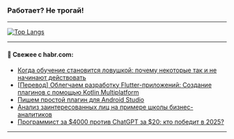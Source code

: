 ### Работает? Не трогай!

---
<!--
#### 🛠️ Technical stack:

![Java](https://img.shields.io/badge/Java-informational?logo=Oracle&style=flat&logoColor=white&color=FF4500)
![Kotlin](https://img.shields.io/badge/Kotlin-informational?logo=Kotlin&style=flat&logoColor=white&color=774D97)
![TS](https://img.shields.io/badge/TypeScript-informational?logo=typeScript&style=flat&logoColor=black&color=017acc)
![Python](https://img.shields.io/badge/Python-informational?logo=Python&style=flat&logoColor=black&color=ffdd54) <br>
![Spring](https://img.shields.io/badge/Spring-informational?logo=Spring&style=flat&logoColor=white&color=6DB33F) 
![SpringBoot](https://img.shields.io/badge/SpringBoot-informational?logo=SpringBoot&style=flat&logoColor=white&color=6DB33F)
![Nest](https://img.shields.io/badge/NestJS-informational?logo=NestJS&style=flat&logoColor=white&color=E0234E) 
![NodeJS](https://img.shields.io/badge/NodeJS-informational?logo=node.js&style=flat&logoColor=white&color=70A760)<br>
![PostgreSQL](https://img.shields.io/badge/PostgreSQL-informational?logo=PostgreSQL&style=flat&logoColor=white&color=DAA520)
![MongoDB](https://img.shields.io/badge/MongoDB-informational?logo=MongoDB&style=flat&logoColor=white&color=870000)
![Apache](https://img.shields.io/badge/Apache-informational?logo=apache&style=flat&logoColor=white&color=f74e28)

___ 
-->

<!--- #### 🛠️ : --->

[![Top Langs](https://github-readme-stats-82jvfl3w3-advtsettinggmailcoms-projects.vercel.app/api/top-langs/?username=zloylis&langs_count=10&hide_title=true&title_color=e6edf3&size_weight=0.5&count_weight=0.5&layout=compact&hide_progress=true&hide_border=true&theme=dracula)](https://github.com/zloylis)

<!---


####  :octocat:&nbsp;&nbsp; Статистика:

![GitHub stats](https://github-readme-stats-u2qms2cxw-advtsettinggmailcoms-projects.vercel.app/api?username=zloylis&show_icons=true&hide_border=true&theme=dracula&title_color=e6edf3&include_all_commits=true&count_private=true&hide_rank=false&hide_title=true&rank_icon=github)
-->
---

#### 💬 Свежее с habr.com:

<!-- BLOG-POST-LIST:START -->
- [Когда обучение становится ловушкой: почему некоторые так и не начинают действовать](https://habr.com/ru/articles/880178/?utm_source=habrahabr&utm_medium=rss&utm_campaign=880178)
- [[Перевод] Облегчаем разработку Flutter-приложений: Создание плагинов с помощью Kotlin Multiplatform](https://habr.com/ru/companies/otus/articles/880174/?utm_source=habrahabr&utm_medium=rss&utm_campaign=880174)
- [Пишем простой плагин для Android Studio](https://habr.com/ru/articles/880160/?utm_source=habrahabr&utm_medium=rss&utm_campaign=880160)
- [Анализ заинтересованных лиц на примере школы бизнес-аналитиков](https://habr.com/ru/articles/880158/?utm_source=habrahabr&utm_medium=rss&utm_campaign=880158)
- [Программист за $4000 против ChatGPT за $20: кто победит в 2025?](https://habr.com/ru/articles/880146/?utm_source=habrahabr&utm_medium=rss&utm_campaign=880146)
<!-- BLOG-POST-LIST:END -->

---
